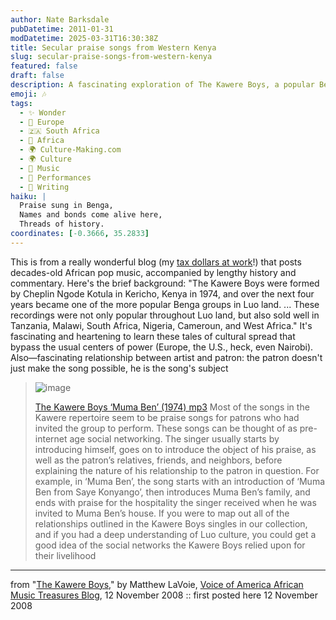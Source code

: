 ```yaml
---
author: Nate Barksdale
pubDatetime: 2011-01-31
modDatetime: 2025-03-31T16:30:38Z
title: Secular praise songs from Western Kenya
slug: secular-praise-songs-from-western-kenya
featured: false
draft: false
description: A fascinating exploration of The Kawere Boys, a popular Benga group from Kenya, showcasing the interwoven relationships between artist and patron through music in Luo culture.
emoji: 🎶
tags:
  - ✨ Wonder
  - 🍷 Europe
  - 🇿🇦 South Africa
  - 🦁 Africa
  - 🌍 Culture-Making.com
  - 🌍 Culture
  - 🎵 Music
  - 🎤 Performances
  - 📝 Writing
haiku: |
  Praise sung in Benga,  
  Names and bonds come alive here,  
  Threads of history.
coordinates: [-0.3666, 35.2833]
---
```


This is from a really wonderful blog (my [tax dollars at work](http://web.archive.org/web/20091119141211/http://www.voanews.com/english/Africa/blog/)!) that posts decades-old African pop music, accompanied by lengthy history and commentary. Here's the brief background: "The Kawere Boys were formed by Cheplin Ngode Kotula in Kericho, Kenya in 1974, and over the next four years became one of the more popular Benga groups in Luo land. ... These recordings were not only popular throughout Luo land, but also sold well in Tanzania, Malawi, South Africa, Nigeria, Cameroun, and West Africa." It's fascinating and heartening to learn these tales of cultural spread that bypass the usual centers of power (Europe, the U.S., heck, even Nairobi). Also—fascinating relationship between artist and patron: the patron doesn't just make the song possible, he is the song's subject

> ![image](http://culture-making.com/media/pd_africanblog_kaweremuma.jpg)
>
> [The Kawere Boys ‘Muma Ben’ (1974) mp3](https://www.google.com/search?q=%22The%20Kawere%20Boys%20%E2%80%98Muma%20Ben%E2%80%99%20%281974%29%20mp3%22%20voanews.com)
> Most of the songs in the Kawere repertoire seem to be praise songs for patrons who had invited the group to perform. These songs can be thought of as pre-internet age social networking. The singer usually starts by introducing himself, goes on to introduce the object of his praise, as well as the patron’s relatives, friends, and neighbors, before explaining the nature of his relationship to the patron in question. For example, in ‘Muma Ben’, the song starts with an introduction of ‘Muma Ben from Saye Konyango’, then introduces Muma Ben’s family, and ends with praise for the hospitality the singer received when he was invited to Muma Ben’s house. If you were to map out all of the relationships outlined in the Kawere Boys singles in our collection, and if you had a deep understanding of Luo culture, you could get a good idea of the social networks the Kawere Boys relied upon for their livelihood

---

from "[The Kawere Boys](http://www.voanews.com/english/africa/blog/index.cfm?mode=entry&entry=9176649F-F9A9-411F-29F74F07F256F725)," by Matthew LaVoie, [Voice of America African Music Treasures Blog](http://www.voanews.com/english/africa/blog/index.cfm?mode=entry&entry=9176649F-F9A9-411F-29F74F07F256F725), 12 November 2008 :: first posted here 12 November 2008
